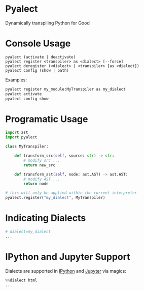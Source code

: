 # Pyalect

Dynamically transpiling Python for Good


# Console Usage

```
pyalect (activate | deactivate)
pyalect register <transpiler> as <dialect> [--force]
pyalect deregister (<dialect> | <transpiler> [as <dialect])
pyalect config (show | path)
```

Examples:

```bash
pyalect register my_module:MyTranspiler as my_dialect
pyalect activate
pyalect config show
```


# Programatic Usage

```python
import ast
import pyalect

class MyTranspiler:

    def transform_src(self, source: str) -> str:
        # modify src ...
        return new_src

    def transform_ast(self, node: ast.AST) -> ast.AST:
        # modify AST ...
        return node

# this will only be applied within the current interpreter
pyalect.register("my_dialect", MyTranspiler)
```


# Indicating Dialects

```python
# dialect=my_dialect
...
```


# IPython and Jupyter Support

Dialects are supported in [IPython](http://ipython.org/) and [Jupyter](https://jupyter.org) via magics:

```python
%%dialect html
...
```

